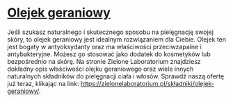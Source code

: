 # [Olejek geraniowy](https://zielonelaboratorium.pl/składniki/olejek-geraniowy/)

Jeśli szukasz naturalnego i skutecznego sposobu na pielęgnację swojej skóry, to olejek geraniowy jest idealnym rozwiązaniem dla Ciebie. Olejek ten jest bogaty w antyoksydanty oraz ma właściwości przeciwzapalne i antybakteryjne. Możesz go stosować jako dodatek do kosmetyków lub bezpośrednio na skórę. Na stronie Zielone Laboratorium znajdziesz dokładny opis właściwości olejku geraniowego oraz wiele innych naturalnych składników do pielęgnacji ciała i włosów. Sprawdź naszą ofertę już teraz, klikając na link: https://zielonelaboratorium.pl/składniki/olejek-geraniowy/.